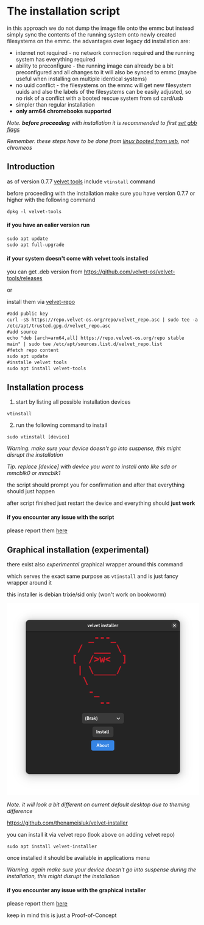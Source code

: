 # The installation script

in this approach we do not dump the image file onto the emmc but instead simply sync the contents of the running system onto newly created filesystems on the emmc. the advantages over legacy dd installation are:
- internet not required - no network connection required and the running system has everything required
- ability to preconfigure - the running image can already be a bit preconfigured and all changes to it will also be synced to emmc (maybe useful when installing on multiple identical systems)
- no uuid conflict - the filesystems on the emmc will get new filesystem uuids and also the labels of the filesystems can be easily adjusted, so no risk of a conflict with a booted rescue system from sd card/usb
- simpler than regular installation
- **only arm64 chromebooks supported**

_Note. **before proceeding** with installation it is recommended to first [set gbb flags](../setting_gbb_flags.md)_

_Remember. these steps have to be done from [linux booted from usb](../readme.md), not chromeos_

## Introduction

as of version 0.7.7 [velvet tools](https://github.com/velvet-os/velvet-tools) include ```vtinstall``` command

before proceeding with the installation make sure you have version 0.7.7 or higher with the following command
```
dpkg -l velvet-tools
```

#### if you have an ealier version run
```
sudo apt update
sudo apt full-upgrade
```

#### if your system doesn't come with velvet tools installed

you can get .deb version from https://github.com/velvet-os/velvet-tools/releases

or

install them via [velvet-repo](https://gitlab.com/velvet-os/velvet-repo)

```
#add public key
curl -sS https://repo.velvet-os.org/repo/velvet_repo.asc | sudo tee -a /etc/apt/trusted.gpg.d/velvet_repo.asc
#add source
echo "deb [arch=arm64,all] https://repo.velvet-os.org/repo stable main" | sudo tee /etc/apt/sources.list.d/velvet_repo.list
#fetch repo content
sudo apt update
#installe velvet tools
sudo apt install velvet-tools
```

## Installation process

1. start by listing all possible installation devices
```
vtinstall
```

2. run the following command to install
```
sudo vtinstall [device]
```
_Warning. make sure your device doesn't go into suspense, this might disrupt the installation_

_Tip. replace [device] with device you want to install onto like sda or mmcblk0 or mmcblk1_

the script should prompt you for confirmation
and after that everything should just happen

after script finished just restart the device and everything should **just work**

#### if you encounter any issue with the script

please report them [here](https://github.com/velvet-os/velvet-tools/issues)

## Graphical installation (experimental)

there exist also *experimental* graphical wrapper around this command

which serves the exact same purpose as ```vtinstall``` and is just fancy wrapper around it

this installer is debian trixie/sid only (won't work on bookworm)

![vi](./assets/velvet-installer.png)

_Note. it will look a bit different on current default desktop due to theming difference_

https://github.com/thenameisluk/velvet-installer

you can install it via velvet repo (look above on adding velvet repo)
```
sudo apt install velvet-installer
```

once installed it should be available in applications menu

_Warning. again make sure your device doesn't go into suspense during the installation, this might disrupt the installation_

#### if you encounter any issue with the graphical installer

please report them [here](https://github.com/thenameisluk/velvet-installer/issues)

keep in mind this is just a Proof-of-Concept